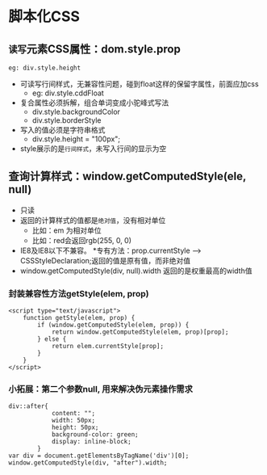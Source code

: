 # 脚本化CSS
## `读写`元素CSS属性：dom.style.prop
    eg: div.style.height
* 可读写行间样式，无兼容性问题，碰到float这样的保留字属性，前面应加css
    * eg: div.style.cddFloat
* 复合属性必须拆解，组合单词变成小驼峰式写法
    * div.style.backgroundColor
    * div.style.borderStyle
* 写入的值必须是字符串格式
    * div.style.height = "100px";
* style展示的是`行间样式`，未写入行间的显示为空

## 查询计算样式：window.getComputedStyle(ele, null)
* 只读
* 返回的计算样式的值都是`绝对值`，没有相对单位
    * 比如：em 为相对单位
    * 比如：red会返回rgb(255, 0, 0)
* IE8及IE8以下不兼容。
    *专有方法：prop.currentStyle --> CSSStyleDeclaration;返回的值是原有值，而非绝对值
* window.getComputedStyle(div, null).width 返回的是权重最高的width值
### 封装兼容性方法getStyle(elem, prop)
```
<script type="text/javascript">
    function getStyle(elem, prop) {
        if (window.getComputedStyle(elem, prop)) {
            return window.getComputedStyle(elem, prop)[prop];
        } else {
            return elem.currentStyle[prop];
        }
    }
</script>
```    
### 小拓展：第二个参数null, 用来解决伪元素操作需求
```
div::after{
            content: "";
            width: 50px;
            height: 50px;
            background-color: green;
            display: inline-block;
        }
var div = document.getElementsByTagName('div')[0];
window.getComputedStyle(div, "after").width;
```


